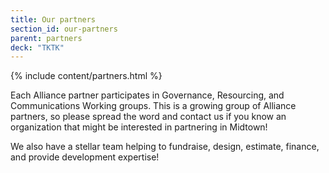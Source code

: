 ```yaml
---
title: Our partners
section_id: our-partners
parent: partners
deck: "TKTK"
---
```


{% include content/partners.html %}

Each Alliance partner participates in Governance, Resourcing, and Communications Working groups. This is a growing group of Alliance partners, so please spread the word and contact us if you know an organization that might be interested in partnering in Midtown!

We also have a stellar team helping to fundraise, design, estimate, finance, and provide development expertise!

